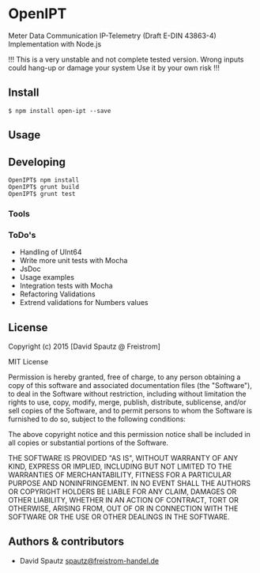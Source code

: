 # OpenIPT

Meter Data Communication IP-Telemetry (Draft E-DIN 43863-4) Implementation with Node.js

!!! 
 This is a very unstable and not complete tested version. 
 Wrong inputs could hang-up or damage your system
 Use it by your own risk 
!!!

## Install

```
$ npm install open-ipt --save
```

## Usage



## Developing

```
OpenIPT$ npm install
OpenIPT$ grunt build
OpenIPT$ grunt test

```

### Tools

### ToDo's

* Handling of UInt64
* Write more unit tests with Mocha
* JsDoc
* Usage examples
* Integration tests with Mocha
* Refactoring Validations
* Extrend validations for Numbers values

## License

Copyright (c) 2015 [David Spautz @ Freistrom]

MIT License

Permission is hereby granted, free of charge, to any person obtaining
a copy of this software and associated documentation files (the
"Software"), to deal in the Software without restriction, including
without limitation the rights to use, copy, modify, merge, publish,
distribute, sublicense, and/or sell copies of the Software, and to
permit persons to whom the Software is furnished to do so, subject to
the following conditions:

The above copyright notice and this permission notice shall be
included in all copies or substantial portions of the Software.

THE SOFTWARE IS PROVIDED "AS IS", WITHOUT WARRANTY OF ANY KIND,
EXPRESS OR IMPLIED, INCLUDING BUT NOT LIMITED TO THE WARRANTIES OF
MERCHANTABILITY, FITNESS FOR A PARTICULAR PURPOSE AND
NONINFRINGEMENT. IN NO EVENT SHALL THE AUTHORS OR COPYRIGHT HOLDERS BE
LIABLE FOR ANY CLAIM, DAMAGES OR OTHER LIABILITY, WHETHER IN AN ACTION
OF CONTRACT, TORT OR OTHERWISE, ARISING FROM, OUT OF OR IN CONNECTION
WITH THE SOFTWARE OR THE USE OR OTHER DEALINGS IN THE SOFTWARE.


## Authors & contributors

* David Spautz <spautz@freistrom-handel.de>

